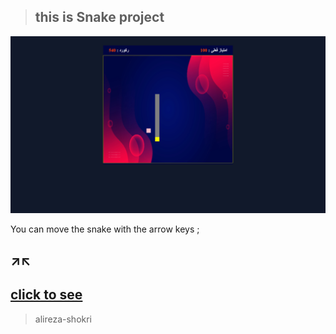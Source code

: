 > ##  this is Snake project

![img](./images/photo_Snake_project.png)


You can move the snake with the arrow keys ; 

 ↗️↖️
---
[click to see](https://alireza-shokri.github.io/snake-game/)
---
> alireza-shokri
